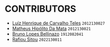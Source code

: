 # CONTRIBUTORS

- [Luíz Henrique de Carvalho Teles](https://github.com/biduzilla) `2012130027`
- [Matheus Hipólito Da Mata](https://github.com/Decklandss) `2012130021`
- [Bruno Lopes Bellinazo](#) `1912082041`
- [Rafiou Sitou](https://github.com/RafiouSitou90) `2022130011`
